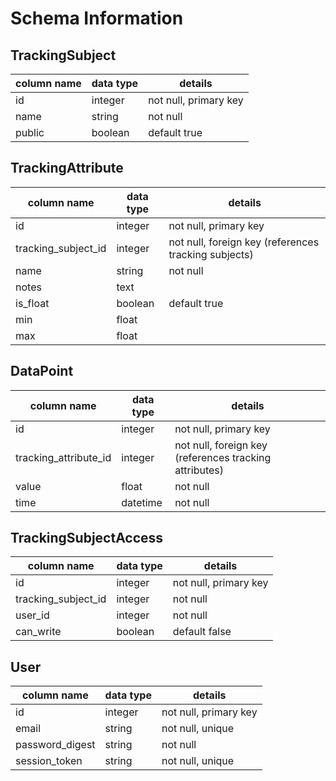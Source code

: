 # Schema Information

## TrackingSubject
column name | data type | details
------------|-----------|-----------------------
id          | integer   | not null, primary key
name        | string    | not null
public      | boolean   | default true

## TrackingAttribute
column name         | data type | details
--------------------|-----------|-----------------------
id                  | integer   | not null, primary key
tracking_subject_id | integer   | not null, foreign key (references tracking subjects)
name                | string    | not null
notes               | text      | 
is_float            | boolean   | default true
min                 | float     | 
max                 | float     | 

## DataPoint
column name           | data type | details
----------------------|-----------|-----------------------
id                    | integer   | not null, primary key
tracking_attribute_id | integer   | not null, foreign key (references tracking attributes)
value                 | float     | not null
time                  | datetime  | not null

## TrackingSubjectAccess
column name         | data type | details
--------------------|-----------|-----------------------
id                  | integer   | not null, primary key
tracking_subject_id | integer   | not null 
user_id             | integer   | not null
can_write           | boolean   | default false

## User
column name     | data type | details
----------------|-----------|-----------------------
id              | integer   | not null, primary key
email           | string    | not null, unique
password_digest | string    | not null
session_token   | string    | not null, unique

